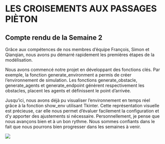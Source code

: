 # LES CROISEMENTS AUX PASSAGES PIÈTON

## Compte rendu de la Semaine 2

Grâce aux compétences de nos membres d’équipe François, Simon et Qianqian, nous avons pu démarré rapidement les premières étapes de la modélisation.

Nous avons commencé notre projet en développant des fonctions clés. Par exemple, la fonction generate_environment a permis de créer l’environnement de simulation. Les fonctions generate_obstacle, generate_agents et generate_endpoint génèrent respectivement les obstacles, placent les agents et définissent le point d’arrivée.

Jusqu’ici, nous avons déjà pu visualiser l’environnement en temps réel grâce à la fonction show_env utilisant Tkinter. Cette représentation visuelle est précieuse, car elle nous permet d’évaluer facilement la configuration et d’y apporter des ajustements si nécessaire. Personnellement, je pense que nous avançons bien et à un bon rythme. Nous sommes confiants dans le fait que nous pourrons bien progresser dans les semaines à venir.

<img src="https://are2dynamic.github.io/are2dynamic_2025.github.io/Capture d'écran 2025-03-12 075722.png">

